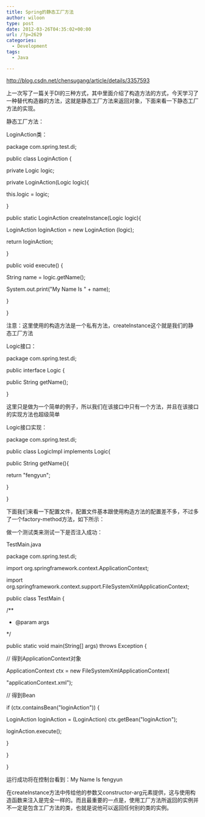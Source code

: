 ```yaml
---
title: Spring的静态工厂方法
author: wiloon
type: post
date: 2012-03-26T04:35:02+00:00
url: /?p=2629
categories:
  - Development
tags:
  - Java

---
```

http://blog.csdn.net/chensugang/article/details/3357593
  
上一次写了一篇关于DI的三种方式，其中里面介绍了构造方法的方式，今天学习了一种替代构造器的方法，这就是静态工厂方法来返回对象，下面来看一下静态工厂方法的实现。

静态工厂方法：
  
LoginAction类：
  
package com.spring.test.di;

public class LoginAction {
      
private Logic logic;

private LoginAction(Logic logic){
         
this.logic = logic;
      
}
      
public static LoginAction createInstance(Logic logic){
         
LoginAction loginAction = new LoginAction (logic);
         
return loginAction;
      
}

public void execute() {
         
String name = logic.getName();
         
System.out.print("My Name Is " + name);
      
}
  
}

注意：这里使用的构造方法是一个私有方法，createInstance这个就是我们的静态工厂方法
  
Logic接口：
  
package com.spring.test.di;

public interface Logic {
      
public String getName();
  
}
  
这里只是做为一个简单的例子，所以我们在该接口中只有一个方法，并且在该接口的实现方法也超级简单
  
Logic接口实现：
  
package com.spring.test.di;

public class LogicImpl implements Logic{

public String getName(){
         
return "fengyun";
      
}
  
}
  
下面我们来看一下配置文件，配置文件基本跟使用构造方法的配置差不多，不过多了一个factory-method方法，如下所示：
  
<bean id="logic" class="com.spring.test.di.LogicImpl"/>
  
<bean id="loginAction" class="com.spring.test.di.LoginAction" factory-method="createInstance">
    
<constructor-arg ref="logic"></constructor-arg>
  
</bean>

做一个测试类来测试一下是否注入成功：
  
TestMain.java

package com.spring.test.di;

import org.springframework.context.ApplicationContext;
  
import org.springframework.context.support.FileSystemXmlApplicationContext;

public class TestMain {
      
/**
       
* @param args
       
*/
      
public static void main(String[] args) throws Exception {
         
// 得到ApplicationContext对象
         
ApplicationContext ctx = new FileSystemXmlApplicationContext(
                
"applicationContext.xml");
         
// 得到Bean
         
if (ctx.containsBean("loginAction")) {
             
LoginAction loginAction = (LoginAction) ctx.getBean("loginAction");
             
loginAction.execute();
         
}
      
}
  
}
  
运行成功将在控制台看到：My Name Is fengyun

在createInstance方法中传给他的参数又constructor-arg元素提供，这与使用构造函数来注入是完全一样的。而且最重要的一点是，使用工厂方法所返回的实例并不一定是包含工厂方法的类，也就是说他可以返回任何别的类的实例。